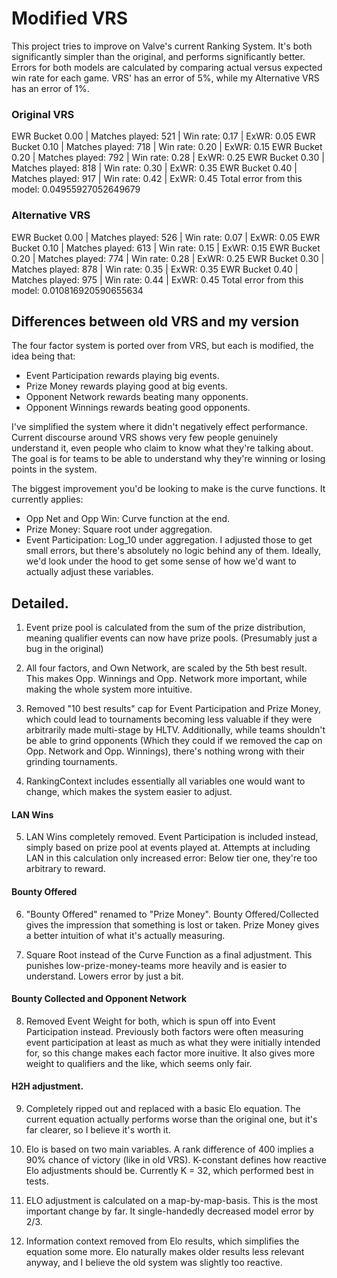 # Modified VRS
This project tries to improve on Valve's current Ranking System. It's both significantly simpler than the original, and performs significantly better. Errors for both models are calculated by comparing actual versus expected win rate for each game. VRS' has an error of 5%, while my Alternative VRS has an error of 1%.

### Original VRS
EWR Bucket 0.00 | Matches played:   521 | Win rate: 0.17 | ExWR: 0.05
EWR Bucket 0.10 | Matches played:   718 | Win rate: 0.20 | ExWR: 0.15
EWR Bucket 0.20 | Matches played:   792 | Win rate: 0.28 | ExWR: 0.25
EWR Bucket 0.30 | Matches played:   818 | Win rate: 0.30 | ExWR: 0.35
EWR Bucket 0.40 | Matches played:   917 | Win rate: 0.42 | ExWR: 0.45
Total error from this model: 0.04955927052649679

### Alternative VRS
EWR Bucket 0.00 | Matches played:   526 | Win rate: 0.07 | ExWR: 0.05
EWR Bucket 0.10 | Matches played:   613 | Win rate: 0.15 | ExWR: 0.15
EWR Bucket 0.20 | Matches played:   774 | Win rate: 0.28 | ExWR: 0.25
EWR Bucket 0.30 | Matches played:   878 | Win rate: 0.35 | ExWR: 0.35
EWR Bucket 0.40 | Matches played:   975 | Win rate: 0.44 | ExWR: 0.45
Total error from this model: 0.010816920590655634

## Differences between old VRS and my version
The four factor system is ported over from VRS, but each is modified, the idea being that:
* Event Participation rewards playing big events.
* Prize Money         rewards playing good at big events.
* Opponent Network    rewards beating many opponents.
* Opponent Winnings   rewards beating good opponents.

I've simplified the system where it didn't negatively effect performance. Current discourse around VRS shows very few people genuinely understand it, even people who claim to know what they're talking about. The goal is for teams to be able to understand why they're winning or losing points in the system.

The biggest improvement you'd be looking to make is the curve functions. It currently applies:
* Opp Net and Opp Win: Curve function at the end.
* Prize Money: Square root under aggregation.
* Event Participation: Log_10 under aggregation.
I adjusted those to get small errors, but there's absolutely no logic behind any of them. Ideally, we'd look under the hood to get some sense of how we'd want to actually adjust these variables.

## Detailed.
1. Event prize pool is calculated from the sum of the prize distribution, meaning qualifier events can now have prize pools. (Presumably just a bug in the original)

2. All four factors, and Own Network, are scaled by the 5th best result. This makes Opp. Winnings and Opp. Network more important, while making the whole system more intuitive.

3. Removed "10 best results" cap for Event Participation and Prize Money, which could lead to tournaments becoming less valuable if they were arbitrarily made multi-stage by HLTV. Additionally, while teams shouldn't be able to grind opponents (Which they could if we removed the cap on Opp. Network and Opp. Winnings), there's nothing wrong with their grinding tournaments.

4. RankingContext includes essentially all variables one would want to change, which makes the system easier to adjust.

#### LAN Wins
5. LAN Wins completely removed. Event Participation is included instead, simply based on prize pool at events played at. Attempts at including LAN in this calculation only increased error: Below tier one, they're too arbitrary to reward.

#### Bounty Offered
6. "Bounty Offered" renamed to "Prize Money". Bounty Offered/Collected gives the impression that something is lost or taken. Prize Money gives a better intuition of what it's actually measuring.

7. Square Root instead of the Curve Function as a final adjustment. This punishes low-prize-money-teams more heavily and is easier to understand. Lowers error by just a bit.

#### Bounty Collected and Opponent Network
8. Removed Event Weight for both, which is spun off into Event Participation instead. Previously both factors were often measuring event participation at least as much as what they were initially intended for, so this change makes each factor more inuitive. It also gives more weight to qualifiers and the like, which seems only fair.

#### H2H adjustment.
9. Completely ripped out and replaced with a basic Elo equation. The current equation actually performs worse than the original one, but it's far clearer, so I believe it's worth it.

10. Elo is based on two main variables. A rank difference of 400 implies a 90% chance of victory (like in old VRS). K-constant defines how reactive Elo adjustments should be. Currently K = 32, which performed best in tests.

11. ELO adjustment is calculated on a map-by-map-basis. This is the most important change by far. It single-handedly decreased model error by 2/3.

12. Information context removed from Elo results, which simplifies the equation some more. Elo naturally makes older results less relevant anyway, and I believe the old system was slightly too reactive.